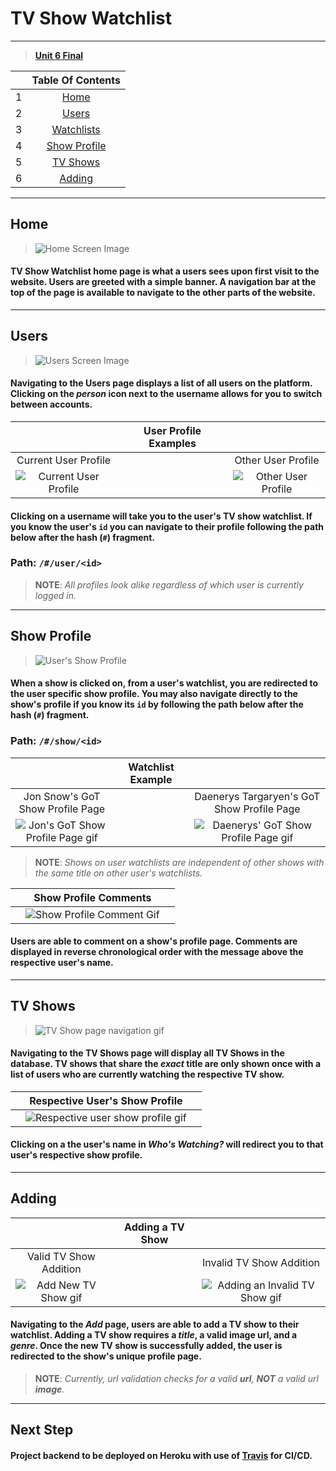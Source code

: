 # **TV Show Watchlist**
___
>  [**Unit 6 Final**](https://github.com/joinpursuit/PCNW-Web-Final)

||Table Of Contents|
|:--|:----:|
|1| [Home](https://github.com/FiveEightyEight/Unit6Final/tree/master/frontend#home)|
|2| [Users](https://github.com/FiveEightyEight/Unit6Final/tree/master/frontend#users)|
|3| [Watchlists](https://github.com/FiveEightyEight/Unit6Final/tree/master/frontend#navigating-to-the-users-page-displays-a-list-of-all-users-on-the-platform-clicking-on-the-person-icon-next-to-the-username-allows-for-you-to-switch-between-accounts)|
|4| [Show Profile](https://github.com/FiveEightyEight/Unit6Final/tree/master/frontend#show-profile)|
|5| [TV Shows](https://github.com/FiveEightyEight/Unit6Final/tree/master/frontend#tv-shows)|
|6| [Adding](https://github.com/FiveEightyEight/Unit6Final/tree/master/frontend#adding)|
___
## **Home** 

> ![Home Screen Image](https://lh3.googleusercontent.com/S0jmd5veRAKd0UwjNUbhnQmlqYtkz8zMrlmx7-TizYaSdSYklqW4-7d8nf7KP9nDgxwBoWaiMNyGSJTB7_RxiM4XQnCPbUhF7ghNj7MWs8JObXF9tuAdTLsFshmYduKWW11ny8ry768xJ2c4_g15hB1Fwr6ZW8iCo0YKnR83PV6OWwdzN6ZXTpZPXSiYVXmBrlvBBpH2JrWDWBannVi40u62vKvltOebRNOVSPvyb_YM3tHA59ntvDLw4OuKCPshGcpFsK9yIWeD_V9c5x3S6Rhy4DSdtPwrQb-AlrsWPYKOeXEqHg6PIa_FQLvIE50vJYCb6RFgrCcKTPLGgX5WZAUnoy6KQiaQyJil93uceJuHfoSkLbkJN2GkbM4zTLVa8Cyk4N5qWkbb5GILo_nQq7Nc22ggU69S7R0n5B5dUlpAXDwVpeW4riKmLc_bTZG5E8wRcUQ_FY93BkIMkJ19wuQmtZvrjMMRhnEeCdyvTA8FfD_DMDPYvHiud7Abi-mNGxrdJb6eiytHjHgV8g9kM091jCyIzxd6r1W-5I7feFqT-d6OE4XDVwsApRCwfF1s9Kst0FTpXnX0jm_CP4UliHY0Lr7_4vzaDoDoNhTQa4c85oQkGuowbBJ___pI98eng0xUZ-Zcol4Pa88qV2r9EqfBkjU1vv2xs5lXe-fXAg_YQ5MLE4T_VOq-dc4HS77BUb5MrV3t7q1j4Cln4tL0gl1c=w260-h833-no)

#### TV Show Watchlist home page is what a users sees upon first visit to the website. Users are greeted with a simple banner. A navigation bar at the top of the page is available to navigate to the other parts of the website. 
___
## **Users**

> ![Users Screen Image](https://media.giphy.com/media/t5YIKZn6JL38B6l2VT/giphy.gif)

#### Navigating to the Users page displays a list of all users on the platform. Clicking on the _person_ icon next to the username allows for you to switch between accounts. 
||User Profile Examples||
|:--:|:--:|:--:|
|Current User Profile| | Other User Profile|
|![Current User Profile](https://media.giphy.com/media/3bzB1KLvMP6sAk9IbQ/giphy.gif)||![Other User Profile](https://media.giphy.com/media/3vsK6qxMzv80Y6Zo44/giphy.gif)|

#### Clicking on a username will take you to the user's TV show watchlist. If you know the user's `id` you can navigate to their profile following the path below after the hash (`#`) fragment. 
### **Path**: `/#/user/<id>` 
> **NOTE**: _All profiles look alike regardless of which user is currently logged in._
___
## **Show Profile**

> ![User's Show Profile](https://media.giphy.com/media/9xjNIzzNvmUyDC5ddR/giphy.gif)

#### When a show is clicked on, from a user's watchlist, you are redirected to the user specific show profile. You may also navigate directly to the show's profile if you know its `id` by following the path below after the hash (`#`) fragment.
### **Path**: `/#/show/<id>` 

||Watchlist Example||
|:---:|:---:|:---:|
|Jon Snow's GoT Show Profile Page | |Daenerys Targaryen's GoT Show Profile Page|
|![Jon's GoT Show Profile Page gif](https://media.giphy.com/media/82wXhky0HNMnIafmzL/giphy.gif)||![Daenerys' GoT Show Profile Page gif](https://media.giphy.com/media/5UFK8Jfo5nkI7X04Xy/giphy.gif)|

> **NOTE**: _Shows on user watchlists are independent of other shows with the same title on other user's watchlists._

||Show Profile Comments||
|:--:|:--:|:--:|
||![Show Profile Comment Gif](https://media.giphy.com/media/3XERpkp1ItOJVWn89m/giphy.gif)||
#### Users are able to comment on a show's profile page. Comments are displayed in reverse chronological order with the message above the respective user's name.
___
## **TV Shows**

> ![TV Show page navigation gif](https://media.giphy.com/media/3CZ2kyi1jvmJrUShwV/giphy.gif)

#### Navigating to the TV Shows page will display all TV Shows in the database. TV shows that share the **_exact_** title are only shown once with a list of users who are currently watching the respective TV show.


||Respective User's Show Profile||
|:--:|:--:|:--:|
||![Respective user show profile gif](https://media.giphy.com/media/4ZvubG7WdWpFsiAOIc/giphy.gif)||
#### Clicking on a the user's name in _Who's Watching?_ will redirect you to that user's respective show profile.
___
## **Adding**

||Adding a TV Show||
|:--:|:--:|:--:|
|Valid TV Show Addition||Invalid TV Show Addition|
|![Add New TV Show gif](https://media.giphy.com/media/93lR80Egh3k9sWQHmk/giphy.gif)||![Adding an Invalid TV Show gif](https://media.giphy.com/media/Dr2ROaLmIxczQ6ceaM/giphy.gif)|

#### Navigating to the _Add_ page, users are able to add a TV show to their watchlist. Adding a TV show **requires** a _title_, a **valid** image url, and a _genre_. Once the new TV show is successfully added, the user is redirected to the show's unique profile page.

> **NOTE**: _Currently, url validation checks for a valid **url**, **NOT** a valid url **image**._
___ 

## **Next Step**
#### Project backend to be deployed on Heroku with use of [Travis](https://Travis-ci.org) for CI/CD. 

